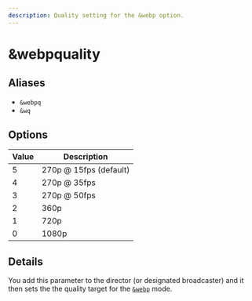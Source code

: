 ```yaml
---
description: Quality setting for the &webp option.
---
```


# \&webpquality

## Aliases

* `&webpq`
* `&wq`

## Options

| Value | Description            |
| ----- | ---------------------- |
| 5     | 270p @ 15fps (default) |
| 4     | 270p @ 35fps           |
| 3     | 270p @ 50fps           |
| 2     | 360p                   |
| 1     | 720p                   |
| 0     | 1080p                  |

## Details

You add this parameter to the director (or designated broadcaster) and it then sets the the quality target for the [`&webp`](../advanced-settings.md#webp) mode.
